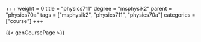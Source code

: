 +++
weight = 0
title = "physics711"
degree = "msphysik2"
parent = "physics70a"
tags = ["msphysik2", "physics711", "physics70a"]
categories = ["course"]
+++

{{< genCoursePage >}}
